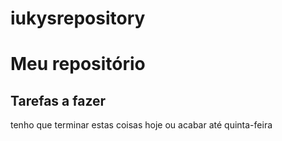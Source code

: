 # iukysrepository

# Meu repositório
## Tarefas a fazer

tenho que terminar estas coisas hoje
ou acabar até quinta-feira
